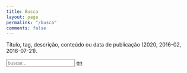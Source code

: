 ```yaml
---
title: Busca
layout: page
permalink: "/busca"
comments: false
---
```


<p> Título, tag, descrição, conteúdo ou data de publicação (2020, 2016-02, 2016-07-21).
<!-- Html Elements for Search -->
<div id="search-container">
<input type="text" id="search-input" placeholder="buscar..."> <a href="{{site.baseurl}}/en/search">en</a>
<ul id="results-container"></ul>
</div>

<!-- Script pointing to search-script.js -->
<!-- anteriormente estava usando arquivo local .js (linha abaixo), porém, vi que o dev atualizou o repo e o colocou no unpkg, então mudei para lá. Além disso, não está mais dando um erro, quando se verificava o console debug (firefox), apesar de funcionar normal. -->
<!-- <script src="{{site.baseurl}}/assets/js/simple-jekyll-search.min.js" type="text/javascript"></script> -->
<script src="https://unpkg.com/simple-jekyll-search@latest/dest/simple-jekyll-search.min.js"></script>

<!-- Configuration -->
<script>
SimpleJekyllSearch({
  searchInput: document.getElementById('search-input'),
  resultsContainer: document.getElementById('results-container'),
  json: '{{site.baseurl}}/search.json'
})
</script> 
